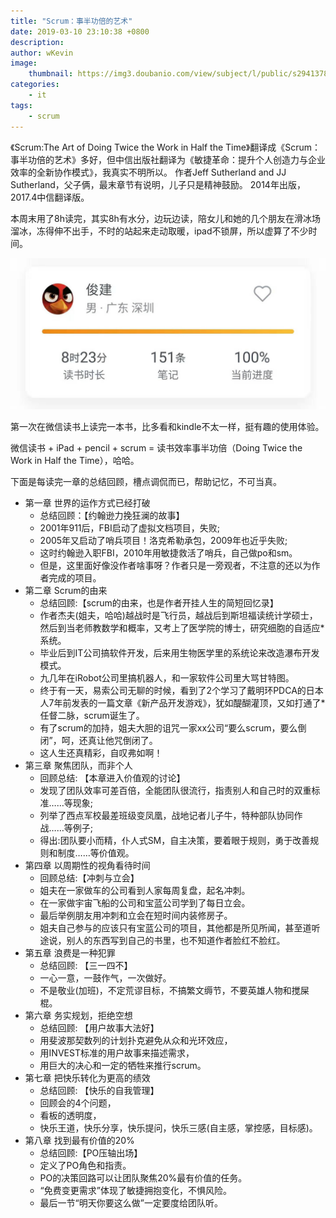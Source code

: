 ```yaml
---
title: "Scrum：事半功倍的艺术"
date: 2019-03-10 23:10:38 +0800
description: 
author: wKevin
image:      
    thumbnail: https://img3.doubanio.com/view/subject/l/public/s29413786.jpg
categories: 
    - it
tags:
    - scrum
---
```


《Scrum:The Art of Doing Twice the Work in Half the Time》翻译成《Scrum：事半功倍的艺术》多好，但中信出版社翻译为《敏捷革命：提升个人创造力与企业效率的全新协作模式》，我真实不明所以。
作者Jeff Sutherland and JJ Sutherland，父子俩，最末章节有说明，儿子只是精神鼓励。
2014年出版，2017.4中信翻译版。

本周末用了8h读完，其实8h有水分，边玩边读，陪女儿和她的几个朋友在滑冰场溜冰，冻得伸不出手，不时的站起来走动取暖，ipad不锁屏，所以虚算了不少时间。

![](images/posts/2019-03-10-Scrum--The-Art-of-Doing-Twice-the-Work-in-Half-the-Time/8h.jpeg)

第一次在微信读书上读完一本书，比多看和kindle不太一样，挺有趣的使用体验。

微信读书 + iPad + pencil + scrum = 读书效率事半功倍（Doing Twice the Work in Half the Time），哈哈。

下面是每读完一章的总结回顾，槽点调侃而已，帮助记忆，不可当真。

* 第一章 世界的运作方式已经打破
    * 总结回顾：【约翰逊力挽狂澜的故事】
    * 2001年911后，FBI启动了虚拟文档项目，失败;
    * 2005年又启动了哨兵项目！洛克希勒承包，2009年也近乎失败;
    * 这时约翰逊入职FBI，2010年用敏捷救活了哨兵，自己做po和sm。
    * 但是，这里面好像没作者啥事呀？作者只是一旁观者，不注意的还以为作者完成的项目。
* 第二章 Scrum的由来
    * 总结回顾:【scrum的由来，也是作者开挂人生的简短回忆录】
    * 作者杰夫(姐夫，哈哈)越战时是飞行员，越战后到斯坦福读统计学硕士，然后到当老师教数学和概率，又考上了医学院的博士，研究细胞的自适应* 系统。
    * 毕业后到IT公司搞软件开发，后来用生物医学里的系统论来改造瀑布开发模式。
    * 九几年在iRobot公司里搞机器人，和一家软件公司里大骂甘特图。
    * 终于有一天，易索公司无聊的时候，看到了2个学习了戴明环PDCA的日本人7年前发表的一篇文章《新产品开发游戏》，犹如醍醐灌顶，又如打通了* 任督二脉，scrum诞生了。
    * 有了scrum的加持，姐夫大胆的诅咒一家xx公司“要么scrum，要么倒闭”，呵，还真让他咒倒闭了。
    * 这人生还真精彩，自叹弗如啊！
* 第三章 聚焦团队，而非个人
    * 回顾总结: 【本章进入价值观的讨论】
    * 发现了团队效率可差百倍，全能团队很流行，指责别人和自己时的双重标准……等现象;
    * 列举了西点军校最差班级变凤凰，战地记者儿子牛，特种部队协同作战……等例子;
    * 得出:团队要小而精，仆人式SM，自主决策，要着眼于规则，勇于改善规则和制度……等价值观。
* 第四章 以周期性的视角看待时间
    * 回顾总结:【冲刺与立会】
    * 姐夫在一家做车的公司看到人家每周复盘，起名冲刺。
    * 在一家做宇宙飞船的公司和宝蓝公司学到了每日立会。
    * 最后举例朋友用冲刺和立会在短时间内装修房子。
    * 姐夫自己参与的应该只有宝蓝公司的项目，其他都是所见所闻，甚至道听途说，别人的东西写到自己的书里，也不知道作者脸红不脸红。
* 第五章 浪费是一种犯罪
    * 总结回顾: 【三一四不】
    * 一心一意，一鼓作气，一次做好。
    * 不是敬业(加班)，不定荒谬目标，不搞繁文缛节，不要英雄人物和搅屎棍。
* 第六章 务实规划，拒绝空想
    * 总结回顾: 【用户故事大法好】
    * 用斐波那契数列的计划扑克避免从众和光环效应，
    * 用INVEST标准的用户故事来描述需求，
    * 用巨大的决心和一定的牺牲来推行scrum。
* 第七章 把快乐转化为更高的绩效
    * 总结回顾: 【快乐的自我管理】
    * 回顾会的4个问题，
    * 看板的透明度，
    * 快乐王道，快乐分享，快乐提问，快乐三感(自主感，掌控感，目标感)。
* 第八章 找到最有价值的20%
    * 总结回顾:【PO压轴出场】
    * 定义了PO角色和指责。
    * PO的决策回路可以让团队聚焦20%最有价值的任务。
    * “免费变更需求”体现了敏捷拥抱变化，不惧风险。
    * 最后一节“明天你要这么做”一定要度给团队听。